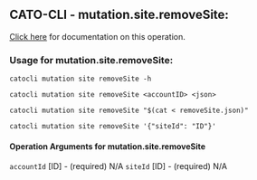 
## CATO-CLI - mutation.site.removeSite:
[Click here](https://api.catonetworks.com/documentation/#mutation-removeSite) for documentation on this operation.

### Usage for mutation.site.removeSite:

`catocli mutation site removeSite -h`

`catocli mutation site removeSite <accountID> <json>`

`catocli mutation site removeSite "$(cat < removeSite.json)"`

`catocli mutation site removeSite '{"siteId": "ID"}'`

#### Operation Arguments for mutation.site.removeSite ####
`accountId` [ID] - (required) N/A 
`siteId` [ID] - (required) N/A 
